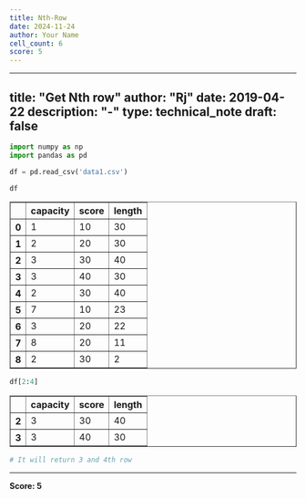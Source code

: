 ```yaml
---
title: Nth-Row
date: 2024-11-24
author: Your Name
cell_count: 6
score: 5
---
```


---
title: "Get Nth row"
author: "Rj"
date: 2019-04-22
description: "-"
type: technical_note
draft: false
---

```python
import numpy as np
import pandas as pd
```


```python
df = pd.read_csv('data1.csv')
```


```python
df
```




<div>
<style scoped>
    .dataframe tbody tr th:only-of-type {
        vertical-align: middle;
    }

    .dataframe tbody tr th {
        vertical-align: top;
    }

    .dataframe thead th {
        text-align: right;
    }
</style>
<table border="1" class="dataframe">
  <thead>
    <tr style="text-align: right;">
      <th></th>
      <th>capacity</th>
      <th>score</th>
      <th>length</th>
    </tr>
  </thead>
  <tbody>
    <tr>
      <th>0</th>
      <td>1</td>
      <td>10</td>
      <td>30</td>
    </tr>
    <tr>
      <th>1</th>
      <td>2</td>
      <td>20</td>
      <td>30</td>
    </tr>
    <tr>
      <th>2</th>
      <td>3</td>
      <td>30</td>
      <td>40</td>
    </tr>
    <tr>
      <th>3</th>
      <td>3</td>
      <td>40</td>
      <td>30</td>
    </tr>
    <tr>
      <th>4</th>
      <td>2</td>
      <td>30</td>
      <td>40</td>
    </tr>
    <tr>
      <th>5</th>
      <td>7</td>
      <td>10</td>
      <td>23</td>
    </tr>
    <tr>
      <th>6</th>
      <td>3</td>
      <td>20</td>
      <td>22</td>
    </tr>
    <tr>
      <th>7</th>
      <td>8</td>
      <td>20</td>
      <td>11</td>
    </tr>
    <tr>
      <th>8</th>
      <td>2</td>
      <td>30</td>
      <td>2</td>
    </tr>
  </tbody>
</table>
</div>




```python
df[2:4]
```




<div>
<style scoped>
    .dataframe tbody tr th:only-of-type {
        vertical-align: middle;
    }

    .dataframe tbody tr th {
        vertical-align: top;
    }

    .dataframe thead th {
        text-align: right;
    }
</style>
<table border="1" class="dataframe">
  <thead>
    <tr style="text-align: right;">
      <th></th>
      <th>capacity</th>
      <th>score</th>
      <th>length</th>
    </tr>
  </thead>
  <tbody>
    <tr>
      <th>2</th>
      <td>3</td>
      <td>30</td>
      <td>40</td>
    </tr>
    <tr>
      <th>3</th>
      <td>3</td>
      <td>40</td>
      <td>30</td>
    </tr>
  </tbody>
</table>
</div>




```python
# It will return 3 and 4th row
```


---
**Score: 5**